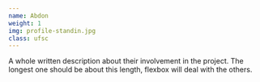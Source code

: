 ```yaml
---
name: Abdon
weight: 1
img: profile-standin.jpg
class: ufsc
---
```

A whole written description about their involvement in the project. The longest one should be about this length, flexbox will deal with the others.
